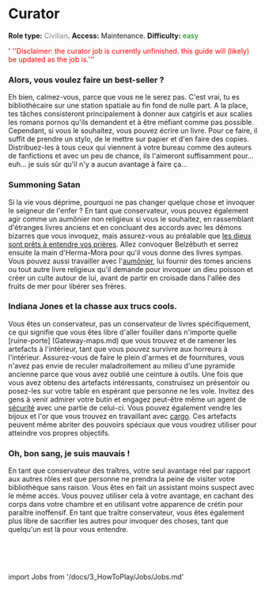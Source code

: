 # Curator
**Role type:** <font color="#808080">Civilian</font>. **Access:** Maintenance. **Difficulty:** <font color="Green">easy</font>

'<font color="red"> ''Disclaimer: the curator job is currently unfinished. this guide will (likely) be updated as the job is.''</font>'


### Alors, vous voulez faire un best-seller ?

Eh bien, calmez-vous, parce que vous ne le serez pas. C'est vrai, tu es bibliothécaire sur une station spatiale au fin fond de nulle part. A la place, tes tâches consisteront principalement à donner aux catgirls et aux scalies les romans pornos qu'ils demandent et à être méfiant comme pas possible. Cependant, si vous le souhaitez, vous pouvez écrire un livre. Pour ce faire, il suffit de prendre un stylo, de le mettre sur papier et d'en faire des copies. Distribuez-les à tous ceux qui viennent à votre bureau comme des auteurs de fanfictions et avec un peu de chance, ils l'aimeront suffisamment pour... euh... je suis sûr qu'il n'y a aucun avantage à faire ça...



### Summoning Satan

Si la vie vous déprime, pourquoi ne pas changer quelque chose et invoquer le seigneur de l'enfer ? En tant que conservateur, vous pouvez également agir comme un aumônier non religieux si vous le souhaitez, en rassemblant d'étranges livres anciens et en concluant des accords avec les démons bizarres que vous invoquez, mais assurez-vous au préalable que [les dieux sont prêts à entendre vos prières](So-close-to-impossible-that-it-might-as-well-not-even-exist.md). Allez convoquer Belzébuth et serrez ensuite la main d'Herma-Mora pour qu'il vous donne des livres sympas. Vous pouvez aussi travailler avec l'[aumônier](Chaplain.md), lui fournir des tomes anciens ou tout autre livre religieux qu'il demande pour invoquer un dieu poisson et créer un culte autour de lui, avant de partir en croisade dans l'allée des fruits de mer pour libérer ses frères.



### Indiana Jones et la chasse aux trucs cools.

Vous êtes un conservateur, pas un conservateur de livres spécifiquement, ce qui signifie que vous êtes libre d'aller fouiller dans n'importe quelle [ruine-porte] (Gateway-maps.md) que vous trouvez et de ramener les artefacts à l'intérieur, tant que vous pouvez survivre aux horreurs à l'intérieur. Assurez-vous de faire le plein d'armes et de fournitures, vous n'avez pas envie de reculer maladroitement au milieu d'une pyramide ancienne parce que vous avez oublié une ceinture à outils. Une fois que vous avez obtenu des artefacts intéressants, construisez un présentoir ou posez-les sur votre table en espérant que personne ne les vole. Invitez des gens à venir admirer votre butin et engagez peut-être même un agent de [sécurité](Security.md) avec une partie de celui-ci. Vous pouvez également vendre les bijoux et l'or que vous trouvez en travaillant avec [cargo](Cargo-Technician.md). Ces artefacts peuvent même abriter des pouvoirs spéciaux que vous voudrez utiliser pour atteindre vos propres objectifs.



### Oh, bon sang, je suis mauvais !

En tant que conservateur des traîtres, votre seul avantage réel par rapport aux autres rôles est que personne ne prendra la peine de visiter votre bibliothèque sans raison. Vous êtes en fait un assistant moins suspect avec le même accès. Vous pouvez utiliser cela à votre avantage, en cachant des corps dans votre chambre et en utilisant votre apparence de crétin pour paraître inoffensif. En tant que traître conservateur, vous êtes également plus libre de sacrifier les autres pour invoquer des choses, tant que quelqu'un est là pour vous entendre.

  <br/>
<br/>
<br/>

import Jobs from '/docs/3_HowToPlay/Jobs/Jobs.md'

<Jobs />

